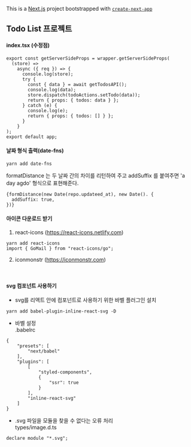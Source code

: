 This is a [Next.js](https://nextjs.org/) project bootstrapped with [`create-next-app`](https://github.com/vercel/next.js/tree/canary/packages/create-next-app)

## Todo List 프로젝트

#### index.tsx (수정점)

```
export const getServerSideProps = wrapper.getServerSideProps(
  (store) =>
    async ({ req }) => {
      console.log(store);
      try {
        const { data } = await getTodosAPI();
        console.log(data);
        store.dispatch(todoActions.setTodo(data));
        return { props: { todos: data } };
      } catch (e) {
        console.log(e);
        return { props: { todos: [] } };
      }
    }
);
export default app;

```

#### 날짜 형식 출력(date-fns)
```
yarn add date-fns
```
formatDistance 는 두 날짜 간의 차이를 리턴하여 주고 addSuffix 를 붙여주면 'a day agdo' 형식으로 표현해준다.
```
{formDistance(new Date(repo.updateed_at), new Date(). {
  addSuffix: true,
})}
```


#### 아이콘 다운로드 받기
1) react-icons (https://react-icons.netlify.com)
```
yarn add react-icons
import { GoMail } from "react-icons/go";
```

2) iconmonstr (https://iconmonstr.com)


<br/>

#### svg 컴포넌트 사용하기
- svg를 리액트 안에 컴포넌트로 사용하기 위한 바벨 플러그인 설치
```
yarn add babel-plugin-inline-react-svg -D
```

- 바벨 설정 <br/>
.babelrc
```
{
    "presets": [
        "next/babel"
    ],
    "plugins": [
        [
            "styled-components",
            {
                "ssr": true
            }
        ],
        "inline-react-svg"
    ]
}
```
- .svg 파일을 모듈을 찾을 수 없다는 오류 처리 <br/>
types/image.d.ts
```
declare module "*.svg";
```
